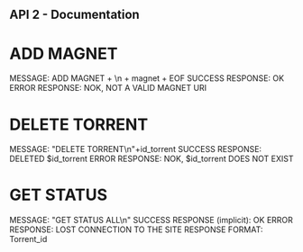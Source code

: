 ## API 2 - Documentation

# ADD MAGNET
MESSAGE: ADD MAGNET + \n + magnet + EOF
SUCCESS RESPONSE: OK
ERROR RESPONSE: NOK, NOT A VALID MAGNET URI

# DELETE TORRENT
MESSAGE: "DELETE TORRENT\n"+id_torrent
SUCCESS RESPONSE: DELETED $id_torrent
ERROR RESPONSE: NOK, $id_torrent DOES NOT EXIST

# GET STATUS
MESSAGE: "GET STATUS ALL\n"
SUCCESS RESPONSE (implicit): OK
ERROR RESPONSE: LOST CONNECTION TO THE SITE
RESPONSE FORMAT:
Torrent_id 
